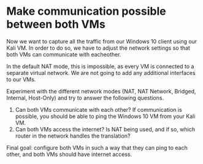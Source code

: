 # Make communication possible between both VMs

Now we want to capture all the traffic from our Windows 10 client using our Kali VM. In order to do so, we have to adjust the network settings so that both VMs can communicate with eacheother.

In the default NAT mode, this is impossible, as every VM is connected to a separate virtual network. We are not going to add any additional interfaces to our VMs.

Experiment with the different network modes (NAT, NAT Network, Bridged, Internal, Host-Only) and try to answer the following questions.

1. Can both VMs communicate with each other? If communication is possible, you should be able to ping the Windows 10 VM from your Kali VM.
2. Can both VMs access the internet? Is NAT being used, and if so, which router in the network handles the translation?

Final goal: configure both VMs in such a way that they can ping to each other, and both VMs should have internet access.
